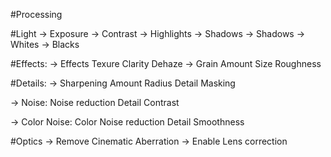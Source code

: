 #Processing

#Light
-> Exposure
-> Contrast
-> Highlights
-> Shadows
-> Shadows
-> Whites
-> Blacks

#Effects:
-> Effects
 Texure
 Clarity
 Dehaze
-> Grain
 Amount 
 Size
 Roughness

#Details:
-> Sharpening
 Amount
 Radius
 Detail
 Masking

-> Noise:
 Noise reduction
 Detail
 Contrast
 
-> Color Noise:
 Color Noise reduction
 Detail
 Smoothness

#Optics
-> Remove Cinematic Aberration
-> Enable Lens correction

